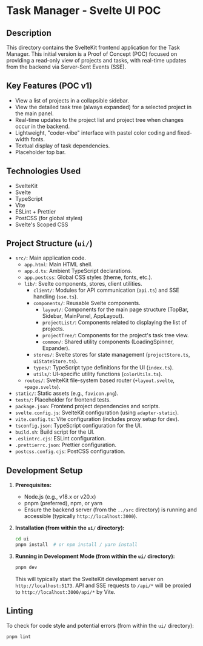 # Task Manager - Svelte UI POC

## Description

This directory contains the SvelteKit frontend application for the Task Manager.
This initial version is a Proof of Concept (POC) focused on providing a read-only view of projects and tasks, with real-time updates from the backend via Server-Sent Events (SSE).

## Key Features (POC v1)

- View a list of projects in a collapsible sidebar.
- View the detailed task tree (always expanded) for a selected project in the main panel.
- Real-time updates to the project list and project tree when changes occur in the backend.
- Lightweight, "coder-vibe" interface with pastel color coding and fixed-width fonts.
- Textual display of task dependencies.
- Placeholder top bar.

## Technologies Used

- SvelteKit
- Svelte
- TypeScript
- Vite
- ESLint + Prettier
- PostCSS (for global styles)
- Svelte's Scoped CSS

## Project Structure (`ui/`)

- `src/`: Main application code.
  - `app.html`: Main HTML shell.
  - `app.d.ts`: Ambient TypeScript declarations.
  - `app.postcss`: Global CSS styles (theme, fonts, etc.).
  - `lib/`: Svelte components, stores, client utilities.
    - `client/`: Modules for API communication (`api.ts`) and SSE handling (`sse.ts`).
    - `components/`: Reusable Svelte components.
      - `layout/`: Components for the main page structure (TopBar, Sidebar, MainPanel, AppLayout).
      - `projectList/`: Components related to displaying the list of projects.
      - `projectTree/`: Components for the project's task tree view.
      - `common/`: Shared utility components (LoadingSpinner, Expander).
    - `stores/`: Svelte stores for state management (`projectStore.ts`, `uiStateStore.ts`).
    - `types/`: TypeScript type definitions for the UI (`index.ts`).
    - `utils/`: UI-specific utility functions (`colorUtils.ts`).
  - `routes/`: SvelteKit file-system based router (`+layout.svelte`, `+page.svelte`).
- `static/`: Static assets (e.g., `favicon.png`).
- `tests/`: Placeholder for frontend tests.
- `package.json`: Frontend project dependencies and scripts.
- `svelte.config.js`: SvelteKit configuration (using `adapter-static`).
- `vite.config.ts`: Vite configuration (includes proxy setup for dev).
- `tsconfig.json`: TypeScript configuration for the UI.
- `build.sh`: Build script for the UI.
- `.eslintrc.cjs`: ESLint configuration.
- `.prettierrc.json`: Prettier configuration.
- `postcss.config.cjs`: PostCSS configuration.

## Development Setup

1.  **Prerequisites:**

    - Node.js (e.g., v18.x or v20.x)
    - pnpm (preferred), npm, or yarn
    - Ensure the backend server (from the `../src` directory) is running and accessible (typically `http://localhost:3000`).

2.  **Installation (from within the `ui/` directory):**

    ```bash
    cd ui
    pnpm install  # or npm install / yarn install
    ```

3.  **Running in Development Mode (from within the `ui/` directory):**
    ```bash
    pnpm dev
    ```
    This will typically start the SvelteKit development server on `http://localhost:5173`. API and SSE requests to `/api/*` will be proxied to `http://localhost:3000/api/*` by Vite.

## Linting

To check for code style and potential errors (from within the `ui/` directory):

```bash
pnpm lint
```
